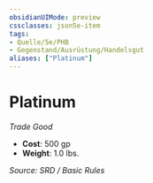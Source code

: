 ```yaml
---
obsidianUIMode: preview
cssclasses: json5e-item
tags:
- Quelle/5e/PHB
- Gegenstand/Ausrüstung/Handelsgut
aliases: ["Platinum"]
---
```

# Platinum
*Trade Good*  

- **Cost**: 500 gp
- **Weight**: 1.0 lbs.

*Source: SRD / Basic Rules*
